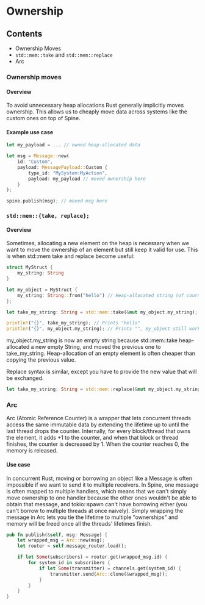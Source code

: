 # Ownership

## Contents

- Ownership Moves
- `std::mem::take` and `std::mem::replace`
- Arc

### Ownership moves

#### Overview
To avoid unnecessary heap allocations Rust generally implicitly moves ownership. This allows us to cheaply move data across systems like the custom ones on top of Spine.

#### Example use case
```rust
let my_payload = ... // owned heap-allocated data

let msg = Message::new(
    id: "Custom",
    payload: MessagePayload::Custom {
        type_id: "MySystem:MyAction",
        payload: my_payload // moved ownership here
    }
);

spine.publish(msg); // moved msg here
``` 

### `std::mem::{take, replace};`

#### Overview
Sometimes, allocating a new element on the heap is necessary when we want to move the ownership of an element but still keep it valid for use. This is when std::mem take and replace become useful:
```rust
struct MyStruct {
    my_string: String
}

let my_object = MyStruct {
    my_string: String::from("hello") // Heap-allocated string (of course)
};

let take_my_string: String = std::mem::take(&mut my_object.my_string);

println!("{}", take_my_string); // Prints "hello"
println!("{}", my_object.my_string); // Prints "", my_object still works.
```

my_object.my_string is now an empty string because std::mem::take heap-allocated a new empty String, and moved the previous one to take_my_string. Heap-allocation of an empty element is often cheaper than copying the previous value.

Replace syntax is similar, except you have to provide the new value that will be exchanged.

```rust
let take_my_string: String = std::mem::replace(&mut my_object.my_string, String::from("goodbye"));
```


### Arc

Arc (Atomic Reference Counter) is a wrapper that lets concurrent threads access the same immutable data by extending the lifetime up to until the last thread drops the counter.
Internally, for every block/thread that owns the element, it adds +1 to the counter, and when that block or thread finishes, the counter is decreased by 1. When the counter reaches 0, the memory is released.

#### Use case

In concurrent Rust, moving or borrowing an object like a Message is often impossible if we want to send it to multiple receivers. In Spine, one message is often mapped to multiple handlers, which means that we can't simply move ownership to one handler because the other ones wouldn't be able to obtain that message, and tokio::spawn can't have borrowing either (you can't borrow to multiple threads at once naively). Simply wrapping the message in Arc lets you tie the lifetime to multiple "ownerships" and memory will be freed once all the threads' lifetimes finish.

```rust
pub fn publish(&self, msg: Message) {
    let wrapped_msg = Arc::new(msg);
    let router = self.message_router.load();

    if let Some(subscribers) = router.get(wrapped_msg.id) {
        for system_id in subscribers {
            if let Some(transmitter) = channels.get(system_id) {
                transmitter.send(Arc::clone(&wrapped_msg));
            }
        }
    }
}
